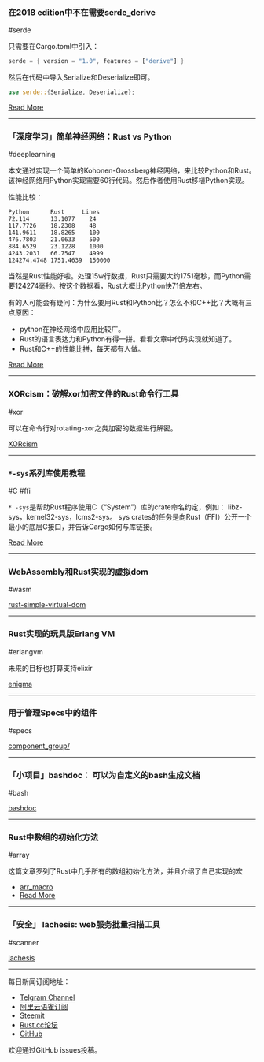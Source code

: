 ### 在2018 edition中不在需要serde_derive 

#serde

只需要在Cargo.toml中引入：

```rust
serde = { version = "1.0", features = ["derive"] }
```

然后在代码中导入Serialize和Deserialize即可。

```rust
use serde::{Serialize, Deserialize};
```

[Read More](https://www.reddit.com/r/rust/comments/a8ykj8/til_you_dont_need_serde_derive_when_using_the/)

---

### 「深度学习」简单神经网络：Rust vs Python

#deeplearning

本文通过实现一个简单的Kohonen-Grossberg神经网络，来比较Python和Rust。该神经网络用Python实现需要60行代码。然后作者使用Rust移植Python实现。

性能比较：

```
Python      Rust     Lines
72.114      13.1077    24
117.7726    18.2308    48
141.9611    18.8265    100
476.7803    21.0633    500
884.6529    23.1228    1000
4243.2031   66.7547    4999
124274.4748 1751.4639  150000
```

当然是Rust性能好啦。处理15w行数据，Rust只需要大约1751毫秒，而Python需要124274毫秒。按这个数据看，Rust大概比Python快71倍左右。

有的人可能会有疑问：为什么要用Rust和Python比？怎么不和C++比？大概有三点原因：

- python在神经网络中应用比较广。
- Rust的语言表达力和Python有得一拼。看看文章中代码实现就知道了。
- Rust和C++的性能比拼，每天都有人做。

[Read More](https://blog.digital-horror.com/rust-python-comparison/)

---

### XORcism：破解xor加密文件的Rust命令行工具

#xor

可以在命令行对rotating-xor之类加密的数据进行解密。

[XORcism](https://github.com/BenH11235/XORcism)

---

### `*-sys`系列库使用教程

#C #ffi


`* -sys`是帮助Rust程序使用C（“System”）库的crate命名约定，例如： libz-sys，kernel32-sys，lcms2-sys。 sys crates的任务是向Rust（FFI）公开一个最小的底层C接口，并告诉Cargo如何与库链接。

[Read More](https://kornel.ski/rust-sys-crate)

---

### WebAssembly和Rust实现的虚拟dom

#wasm

[rust-simple-virtual-dom](https://github.com/richardanaya/rust-simple-virtual-dom)

---

### Rust实现的玩具版Erlang VM

#erlangvm

未来的目标也打算支持elixir

[enigma](https://github.com/archSeer/enigma)

---

### 用于管理Specs中的组件

#specs

[component_group/](https://docs.rs/component_group/1.0.0/component_group/)

---

### 「小项目」bashdoc： 可以为自定义的bash生成文档

#bash

[bashdoc](https://github.com/dustinknopoff/bashdoc/tree/master)

---

### Rust中数组的初始化方法

#array

这篇文章罗列了Rust中几乎所有的数组初始化方法，并且介绍了自己实现的宏

- [arr_macro](https://github.com/JoshMcguigan/arr_macro)
- [Read More](https://www.joshmcguigan.com/blog/array-initialization-rust/)

---

### 「安全」 lachesis: web服务批量扫描工具

#scanner

[lachesis](https://github.com/ps1dr3x/lachesis)

---

每日新闻订阅地址：

- [Telgram Channel](https://t.me/rust_daily_news )
- [阿里云语雀订阅](https://www.yuque.com/chaosbot/rustnews)
- [Steemit](https://steemit.com/@blackanger)
- [Rust.cc论坛](https://rust.cc)
- [GitHub](https://github.com/RustStudy/rust_daily_news)

欢迎通过GitHub issues投稿。